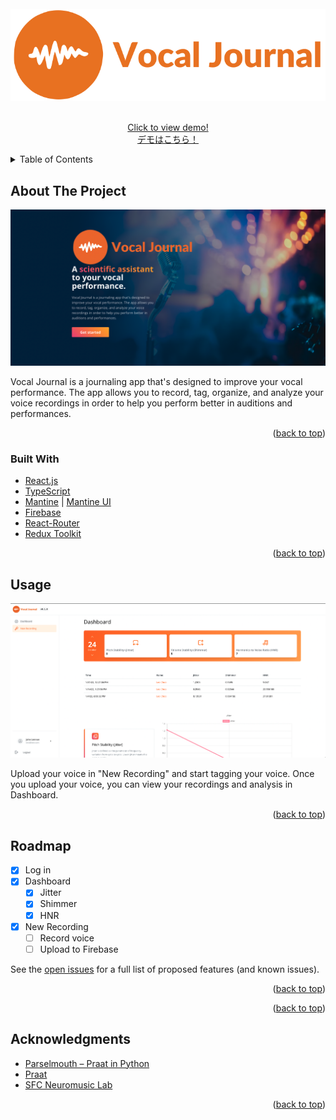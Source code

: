 <div id="top"></div>
<!--
*** Thanks for checking out the Best-README-Template. If you have a suggestion
*** that would make this better, please fork the repo and create a pull request
*** or simply open an issue with the tag "enhancement".
*** Don't forget to give the project a star!
*** Thanks again! Now go create something AMAZING! :D
-->

<!-- PROJECT SHIELDS -->
<!--
*** I'm using markdown "reference style" links for readability.
*** Reference links are enclosed in brackets [ ] instead of parentheses ( ).
*** See the bottom of this document for the declaration of the reference variables
*** for contributors-url, forks-url, etc. This is an optional, concise syntax you may use.
*** https://www.markdownguide.org/basic-syntax/#reference-style-links
-->

<!-- PROJECT LOGO -->
<br />
<div align="center">
  <a href="https://github.com/github_username/repo_name">
    <img src="src/assets/logo-light.png" alt="Logo" >
  </a>


  <p align="center">
    <br />
    <a href="https://react-voice.web.app">Click to view demo! <br>
    デモはこちら！</a>
    <br />
  </p>
</div>

<!-- TABLE OF CONTENTS -->
<details>
  <summary>Table of Contents</summary>
  <ol>
    <li>
      <a href="#about-the-project">About The Project</a>
      <ul>
        <li><a href="#built-with">Built With</a></li>
      </ul>
    </li>
    <li>
      <a href="#getting-started">Getting Started</a>
      <ul>
        <li><a href="#prerequisites">Prerequisites</a></li>
        <li><a href="#installation">Installation</a></li>
      </ul>
    </li>
    <li><a href="#usage">Usage</a></li>
    <li><a href="#roadmap">Roadmap</a></li>
    <li><a href="#contributing">Contributing</a></li>
    <li><a href="#license">License</a></li>
    <li><a href="#contact">Contact</a></li>
    <li><a href="#acknowledgments">Acknowledgments</a></li>
  </ol>
</details>

<!-- ABOUT THE PROJECT -->

## About The Project

<img src="src/assets/landingpage.png" alt="Logo" >

  Vocal Journal is a journaling app that's designed to improve your vocal performance. The app allows you to record, tag, organize, and analyze your voice recordings in order to help you perform better in auditions and performances.

<p align="right">(<a href="#top">back to top</a>)</p>

### Built With

- [React.js](https://reactjs.org/)
- [TypeScript](https://www.typescriptlang.org/)
- [Mantine](https://mantine.dev/) | [Mantine UI](https://ui.mantine.dev/) 
- [Firebase](https://firebase.google.com/)
- [React-Router](https://reacttraining.com/react-router/)
- [Redux Toolkit](https://redux-toolkit.js.org/)


<p align="right">(<a href="#top">back to top</a>)</p>

<!-- USAGE EXAMPLES -->

## Usage

<img src="src/assets/dashboard.png" alt="Logo" >

Upload your voice in "New Recording" and start tagging your voice. Once you upload your voice, you can view your recordings and analysis in Dashboard.


<p align="right">(<a href="#top">back to top</a>)</p>

<!-- ROADMAP -->

## Roadmap
- [x] Log in
- [x] Dashboard
  - [x] Jitter
  - [x] Shimmer
  - [x] HNR
- [x] New Recording
  - [ ] Record voice
  - [ ] Upload to Firebase

See the [open issues](https://github.com/github_username/repo_name/issues) for a full list of proposed features (and known issues).

<p align="right">(<a href="#top">back to top</a>)</p>

<!-- CONTRIBUTING -->

<!-- LICENSE -->

<!-- CONTACT -->

<p align="right">(<a href="#top">back to top</a>)</p>

<!-- ACKNOWLEDGMENTS -->

## Acknowledgments

- [Parselmouth – Praat in Python](https://parselmouth.readthedocs.io/en/stable/)
- [Praat](https://www.fon.hum.uva.nl/praat/)
- [SFC Neuromusic Lab](https://neuromusic.sfc.keio.ac.jp/?lang=en)

<p align="right">(<a href="#top">back to top</a>)</p>

<!-- MARKDOWN LINKS & IMAGES -->
<!-- https://www.markdownguide.org/basic-syntax/#reference-style-links -->

[contributors-shield]: https://img.shields.io/github/contributors/github_username/repo_name.svg?style=for-the-badge
[contributors-url]: https://github.com/github_username/repo_name/graphs/contributors
[forks-shield]: https://img.shields.io/github/forks/github_username/repo_name.svg?style=for-the-badge
[forks-url]: https://github.com/github_username/repo_name/network/members
[stars-shield]: https://img.shields.io/github/stars/github_username/repo_name.svg?style=for-the-badge
[stars-url]: https://github.com/github_username/repo_name/stargazers
[issues-shield]: https://img.shields.io/github/issues/github_username/repo_name.svg?style=for-the-badge
[issues-url]: https://github.com/github_username/repo_name/issues
[license-shield]: https://img.shields.io/github/license/github_username/repo_name.svg?style=for-the-badge
[license-url]: https://github.com/github_username/repo_name/blob/master/LICENSE.txt
[linkedin-shield]: https://img.shields.io/badge/-LinkedIn-black.svg?style=for-the-badge&logo=linkedin&colorB=555
[linkedin-url]: https://linkedin.com/in/linkedin_username
[product-screenshot]: images/screenshot.png
